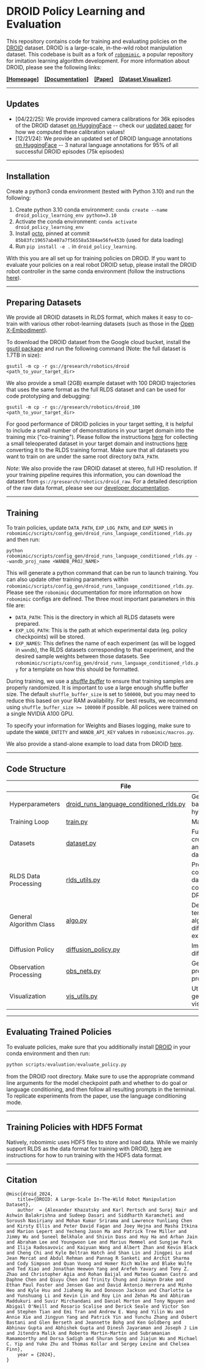 # DROID Policy Learning and Evaluation

This repository contains code for training and evaluating policies on the [DROID](https://droid-dataset.github.io) dataset. DROID is a large-scale, in-the-wild robot manipulation dataset. This codebase is built as a fork of [`robomimic`](https://robomimic.github.io/), a popular repository for imitation learning algorithm development. For more information about DROID, please see the following links: 

[**[Homepage]**](https://droid-dataset.github.io) &ensp; [**[Documentation]**](https://droid-dataset.github.io/droid) &ensp; [**[Paper]**](https://arxiv.org/abs/2403.12945) &ensp; [**[Dataset Visualizer]**](https://droid-dataset.github.io/dataset.html).

-------
## Updates

- [04/22/25]: We provide improved camera calibrations for 36k episodes of the DROID dataset [on HuggingFace](https://huggingface.co/KarlP/droid) -- check our [updated paper](https://arxiv.org/abs/2403.12945) for how we computed these calibration values!
- [12/21/24]: We provide an updated set of DROID language annotations [on HuggingFace](https://huggingface.co/KarlP/droid) -- 3 natural language annotations for 95% of all successful DROID episodes (75k episodes)

-------
## Installation
Create a python3 conda environment (tested with Python 3.10) and run the following:

1. Create python 3.10 conda environment: `conda create --name droid_policy_learning_env python=3.10`
2. Activate the conda environment: `conda activate droid_policy_learning_env`
3. Install [octo](https://github.com/octo-models/octo/tree/main), pinned at commit `85b83fc19657ab407a7f56558a5384ae56fe453b` (used for data loading)
4. Run `pip install -e .` in `droid_policy_learning`.

With this you are all set up for training policies on DROID. If you want to evaluate your policies on a real robot DROID setup, 
please install the DROID robot controller in the same conda environment (follow the instructions [here](https://github.com/droid-dataset/droid)).

-------
## Preparing Datasets
We provide all DROID datasets in RLDS format, which makes it easy to co-train with various other robot-learning datasets (such as those in the [Open X-Embodiment](https://robotics-transformer-x.github.io/)).

To download the DROID dataset from the Google cloud bucket, install the [gsutil package](https://cloud.google.com/storage/docs/gsutil_install) and run the following command (Note: the full dataset is 1.7TB in size):
```
gsutil -m cp -r gs://gresearch/robotics/droid <path_to_your_target_dir>
```

We also provide a small (2GB) example dataset with 100 DROID trajectories that uses the same format as the full RLDS dataset and can be used for code prototyping and debugging:
```
gsutil -m cp -r gs://gresearch/robotics/droid_100 <path_to_your_target_dir>
```

For good performance of DROID policies in your target setting, it is helpful to include a small number of demonstrations in your target domain into the training mix ("co-training"). 
Please follow the instructions [here](https://droid-dataset.github.io/droid/example-workflows/data-collection.html) for collecting a small teleoperated dataset in your target domain and instructions [here](https://github.com/kpertsch/droid_dataset_builder) converting it to the RLDS training format.
Make sure that all datasets you want to train on are under the same root directory `DATA_PATH`.

*Note*: We also provide the raw DROID dataset at stereo, full HD resolution. If your training pipeline requires this information, you can download the dataset from `gs://gresearch/robotics/droid_raw`. For a detailed description of the raw data format, please see our [developer documentation](https://droid-dataset.github.io/droid).

-------
## Training
To train policies, update `DATA_PATH`, `EXP_LOG_PATH`, and `EXP_NAMES` in `robomimic/scripts/config_gen/droid_runs_language_conditioned_rlds.py` and then run:

`python robomimic/scripts/config_gen/droid_runs_language_conditioned_rlds.py --wandb_proj_name <WANDB_PROJ_NAME>`

This will generate a python command that can be run to launch training. You can also update other training parameters within `robomimic/scripts/config_gen/droid_runs_language_conditioned_rlds.py`. Please see the `robomimic` documentation for more information on how `robomimic` configs are defined. The three
most important parameters in this file are:

- `DATA_PATH`: This is the directory in which all RLDS datasets were prepared.
- `EXP_LOG_PATH`: This is the path at which experimental data (eg. policy checkpoints) will be stored.
- `EXP_NAMES`: This defines the name of each experiment (as will be logged in `wandb`), the RLDS datasets corresponding to that experiment, and the desired sample weights between those datasets. See `robomimic/scripts/config_gen/droid_runs_language_conditioned_rlds.py` for a template on how this should be formatted.

During training, we use a [_shuffle buffer_](https://www.tensorflow.org/api_docs/python/tf/data/Dataset#shuffle) to ensure that training samples are properly randomized. It is important to use a large enough shuffle buffer size.
The default `shuffle_buffer_size` is set to `500000`, but you may need to reduce this based on your RAM availability. For best results, we recommend using `shuffle_buffer_size >= 100000` if possible. All polices were trained on a single NVIDIA A100 GPU.

To specify your information for Weights and Biases logging, make sure to update the `WANDB_ENTITY` and `WANDB_API_KEY` values in `robomimic/macros.py`.

We also provide a stand-alone example to load data from DROID [here](examples/droid_dataloader.py).

-------
## Code Structure

|                           | File                                                    | Description                                                                   |
|---------------------------|---------------------------------------------------------|-------------------------------------------------------------------------------|
| Hyperparameters           | [droid_runs_language_conditioned_rlds.py](robomimic/scripts/config_gen/droid_runs_language_conditioned_rlds.py)     | Generates a config based on defined hyperparameters  |
| Training Loop             | [train.py](robomimic/scripts/train.py)                  | Main training script.                                                         |
| Datasets                  | [dataset.py](https://github.com/octo-models/octo/blob/main/octo/data/dataset.py)                      | Functions for creating datasets and computing dataset statistics,             |
| RLDS Data Processing      | [rlds_utils.py](robomimic/utils/rlds_utils.py)    | Processing to convert RLDS dataset into dataset compatible for DROID training                      |
| General Algorithm Class   | [algo.py](robomimic/algo/algo.py)             | Defines a high level template for all algorithms (eg. diffusion policy) to extend           |
| Diffusion Policy          | [diffusion_policy.py](robomimic/algo/diffusion_policy.py)    | Implementation of diffusion policy |
| Observation Processing    | [obs_nets.py](robomimic/models/obs_nets.py)    | General observation pre-processing/encoding |
| Visualization             | [vis_utils.py](robomimic/utils/vis_utils.py) | Utilities for generating trajectory visualizations                      |

-------

## Evaluating Trained Policies
To evaluate policies, make sure that you additionally install [DROID](https://github.com/droid-dataset/droid) in your conda environment and then run:
```python
python scripts/evaluation/evaluate_policy.py
```
from the DROID root directory. Make sure to use the appropriate command line arguments for the model checkpoint path and whether to do goal or language conditioning, and then follow
all resulting prompts in the terminal. To replicate experiments from the paper, use the language conditioning mode.

-------

## Training Policies with HDF5 Format
Natively, robomimic uses HDF5 files to store and load data. While we mainly support RLDS as the data format for training with DROID, [here](README_hdf5.md) are instructions for how to run training with the HDF5 data format.

------------
## Citation

```
@misc{droid_2024,
    title={DROID: A Large-Scale In-The-Wild Robot Manipulation Dataset},
    author  = {Alexander Khazatsky and Karl Pertsch and Suraj Nair and Ashwin Balakrishna and Sudeep Dasari and Siddharth Karamcheti and Soroush Nasiriany and Mohan Kumar Srirama and Lawrence Yunliang Chen and Kirsty Ellis and Peter David Fagan and Joey Hejna and Masha Itkina and Marion Lepert and Yecheng Jason Ma and Patrick Tree Miller and Jimmy Wu and Suneel Belkhale and Shivin Dass and Huy Ha and Arhan Jain and Abraham Lee and Youngwoon Lee and Marius Memmel and Sungjae Park and Ilija Radosavovic and Kaiyuan Wang and Albert Zhan and Kevin Black and Cheng Chi and Kyle Beltran Hatch and Shan Lin and Jingpei Lu and Jean Mercat and Abdul Rehman and Pannag R Sanketi and Archit Sharma and Cody Simpson and Quan Vuong and Homer Rich Walke and Blake Wulfe and Ted Xiao and Jonathan Heewon Yang and Arefeh Yavary and Tony Z. Zhao and Christopher Agia and Rohan Baijal and Mateo Guaman Castro and Daphne Chen and Qiuyu Chen and Trinity Chung and Jaimyn Drake and Ethan Paul Foster and Jensen Gao and David Antonio Herrera and Minho Heo and Kyle Hsu and Jiaheng Hu and Donovon Jackson and Charlotte Le and Yunshuang Li and Kevin Lin and Roy Lin and Zehan Ma and Abhiram Maddukuri and Suvir Mirchandani and Daniel Morton and Tony Nguyen and Abigail O'Neill and Rosario Scalise and Derick Seale and Victor Son and Stephen Tian and Emi Tran and Andrew E. Wang and Yilin Wu and Annie Xie and Jingyun Yang and Patrick Yin and Yunchu Zhang and Osbert Bastani and Glen Berseth and Jeannette Bohg and Ken Goldberg and Abhinav Gupta and Abhishek Gupta and Dinesh Jayaraman and Joseph J Lim and Jitendra Malik and Roberto Martín-Martín and Subramanian Ramamoorthy and Dorsa Sadigh and Shuran Song and Jiajun Wu and Michael C. Yip and Yuke Zhu and Thomas Kollar and Sergey Levine and Chelsea Finn},
    year = {2024},
}
```
